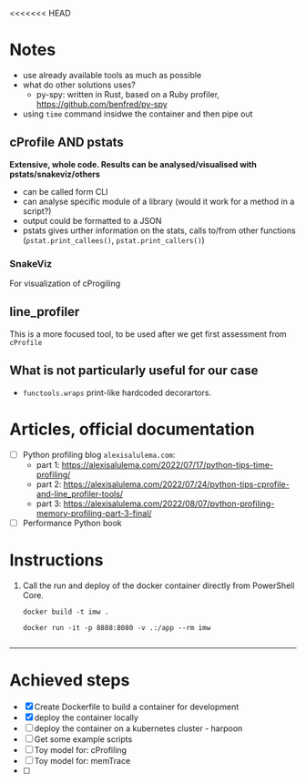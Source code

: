 <<<<<<< HEAD
# Notes

- use already available tools as much as possible
- what do other solutions uses? 
    - py-spy: written in Rust, based on a Ruby profiler, https://github.com/benfred/py-spy
- using `time` command insidwe the container and then pipe out 

## cProfile AND pstats
**Extensive, whole code. Results can be analysed/visualised with pstats/snakeviz/others**
- can be called form CLI
- can analyse specific module of a library (would it work for a method in a script?)
- output could be formatted to a JSON 
- pstats gives urther information on the stats, calls to/from other functions (`pstat.print_callees()`, `pstat.print_callers()`)

### SnakeViz
For visualization of cProgiling

## line_profiler
This is a more focused tool, to be used after we get first assessment from `cProfile`

## What is not particularly useful for our case
- `functools.wraps` print-like hardcoded decorartors.  

# Articles, official documentation
- [ ] Python profiling blog `alexisalulema.com`:
    - part 1: https://alexisalulema.com/2022/07/17/python-tips-time-profiling/
    - part 2: https://alexisalulema.com/2022/07/24/python-tips-cprofile-and-line_profiler-tools/
    - part 3: https://alexisalulema.com/2022/08/07/python-profiling-memory-profiling-part-3-final/
- [ ] Performance Python book

# Instructions

1. Call the run and deploy of the docker container directly from PowerShell Core.
   ```pwsh
   docker build -t imw .

   docker run -it -p 8888:8080 -v .:/app --rm imw
 
   ```
------------------------------------------------------------------------

# Achieved steps

- [x] Create Dockerfile to build a container for development
- [x] deploy the container locally
- [ ] deploy the container on a kubernetes cluster - harpoon
- [ ] Get some example scripts
- [ ] Toy model for: cProfiling
- [ ] Toy model for: memTrace
- [ ] 
